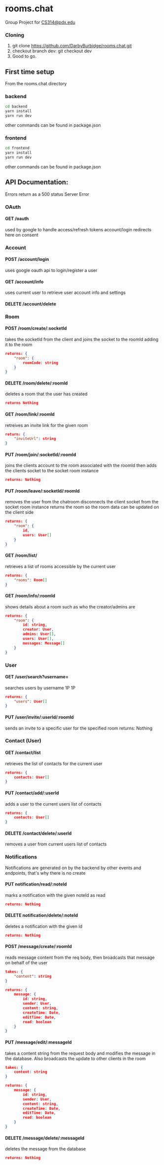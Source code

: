 # rooms.chat
Group Project for CS314@pdx.edu

### Cloning
1. git clone https://github.com/DarbyBurbidge/rooms.chat.git
2. checkout branch dev: git checkout dev
3. Good to go.

## First time setup
From the rooms.chat directory
### backend
```sh
cd backend
yarn install
yarn run dev
```
other commands can be found in package.json

### frontend
```sh
cd frontend
yarn install
yarn run dev
```
other commands can be found in package.json

## API Documentation:

Errors return as a 500 status Server Error

### OAuth

#### GET /oauth
used by google to handle access/refresh tokens
account/login redirects here on consent

### Account

#### POST /account/login
uses google oauth api to login/register a user

#### GET /account/info
uses current user to retrieve user account info and settings

#### DELETE /account/delete

### Room

#### POST /room/create/:socketId
takes the socketId from the client and joins the socket to the roomId
adding it to the room
```json
returns: {
    "room": {
    	roomCode: string
    }
}
```

#### DELETE /room/delete/:roomId
deletes a room that the user has created
```json
returns Nothing
```

#### GET /room/link/:roomId
retreives an invite link for the given room
```json
return: {
	"inviteUrl": string
}
```

#### PUT /room/join/:socketId/:roomId
joins the clients account to the room associated with the roomId
then adds the clients socket to the socket room instance
```json
returns: Nothing
```

#### PUT /room/leave/:socketId/:roomId
removes the user from the chatroom
disconnects the client socket from the socket room instance
returns the room so the room data can be updated on the client side
```json
returns: {
	"room": {
        id,
		users: User[]
    }
}
```

#### GET /room/list/
retrieves a list of rooms accessible by the current user
```json
returns: {
    "rooms": Room[]
}
```

#### GET /room/info/:roomId
shows details about a room such as who the creator/admins are
```json
returns: {
	"room": {
		id: string,
		creator: User,
		admins: User[],
		users: User[],
		messages: Message[]
	}
}
```

### User

#### GET /user/search?username=<user>
searches users by username 
1P
1P
```json
returns: {
	"users": User[]
}
```

#### PUT /user/invite/:userId/:roomId
sends an invite to a specific user for the specified room
returns: Nothing

### Contact (User)

#### GET /contact/list
retrieves the list of contacts for the current user
```json
returns: {
	contacts: User[]
}
```

#### PUT /contact/add/:userId
adds a user to the current users list of contacts
```json
returns: {
	contacts: User[]
}
```

#### DELETE /contact/delete/:userId
removes a user from current users list of contacts

### Notifications
Notifications are generated on by the backend by other events and endpoints, that's why there is no create
#### PUT notification/read/:noteId
marks a notification with the given noteId as read
```json
returns: Nothing
```

#### DELETE notification/delete/:noteId
deletes a notification with the given Id
```json
returns: Nothing
```

#### POST /message/create/:roomId
reads message content from the req body, then broadcasts that message on behalf of the user
```json
takes: {
	"content": string
}
```
```json
returns: {
	message: {
		id: string,
		sender: User,
		content: string,
		createTime: Date,
		editTime: Date,
		read: boolean
	}
}
```

#### PUT /message/edit/:messageId
takes a content string from the request body and modifies the message in the database. Also broadcasts the update to other clients in the room
```json
takes: {
	content: string
}
```
```json
returns: {
	message: {
		id: string,
		sender: User,
		content: string,
		createTime: Date,
		editTime: Date,
		read: boolean
	}
}
```

#### DELETE /message/delete/:messageId 
deletes the message from the database
```json
returns: Nothing
```
